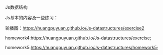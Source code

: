 Js数据结构

Js基本的内容及一些练习：

 轮播图：https://huangpuyuan.github.io/Js-datastructures/exercise2
 
 homework4:https://huangpuyuan.github.io/Js-datastructures/exercise; 
 
 homework5:https://huangpuyuan.github.io/Js-datastructures/homework5;
